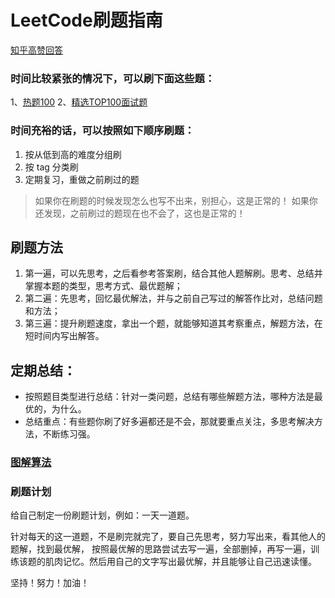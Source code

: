 # LeetCode刷题指南
 
 [知乎高赞回答](https://www.zhihu.com/question/36738189)
 
 ### 时间比较紧张的情况下，可以刷下面这些题：
 1、[热题100](https://leetcode-cn.com/problem-list/2cktkvj/)
 2、[精选TOP100面试题](https://leetcode-cn.com/problem-list/2ckc81c/)
 
 ### 时间充裕的话，可以按照如下顺序刷题：
 1. 按从低到高的难度分组刷
 2. 按 tag 分类刷
 3. 定期复习，重做之前刷过的题
 
> 如果你在刷题的时候发现怎么也写不出来，别担心，这是正常的！
> 如果你还发现，之前刷过的题现在也不会了，这也是正常的！

## 刷题方法
1. 第一遍，可以先思考，之后看参考答案刷，结合其他人题解刷。思考、总结并掌握本题的类型，思考方式、最优题解；
2. 第二遍：先思考，回忆最优解法，并与之前自己写过的解答作比对，总结问题和方法；
3. 第三遍：提升刷题速度，拿出一个题，就能够知道其考察重点，解题方法，在短时间内写出解答。

## 定期总结：

* 按照题目类型进行总结：针对一类问题，总结有哪些解题方法，哪种方法是最优的，为什么。
* 总结重点：有些题你刷了好多遍都还是不会，那就要重点关注，多思考解决方法，不断练习强。

### [图解算法](https://github.com/MisterBooo/LeetCodeAnimation)

### 刷题计划
给自己制定一份刷题计划，例如：一天一道题。

针对每天的这一道题，不是刷完就完了，要自己先思考，努力写出来，看其他人的题解，找到最优解，
按照最优解的思路尝试去写一遍，全部删掉，再写一遍，训练该题的肌肉记忆。然后用自己的文字写出最优解，并且能够让自己迅速读懂。

坚持！努力！加油！





